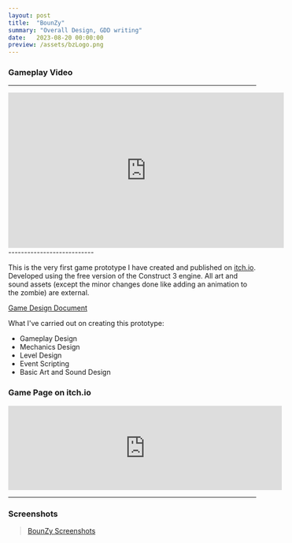 ```yaml
---
layout: post
title:  "BounZy"
summary: "Overall Design, GDD writing"
date:   2023-08-20 00:00:00
preview: /assets/bzLogo.png
---
```

### Gameplay Video
---------------------------
<iframe width="560" height="315" src="https://www.youtube.com/embed/GCEQFLVNEa8?si=iZXPhJ1JKPy0lYMH" title="YouTube video player" frameborder="0" allow="accelerometer; autoplay; clipboard-write; encrypted-media; gyroscope; picture-in-picture; web-share" allowfullscreen></iframe>
---------------------------

This is the very first game prototype I have created and published on [itch.io](https://htramu.itch.io/bounzy). Developed using the free version of the Construct 3 engine. All art and sound assets (except the minor changes done like adding an animation to the zombie) are external.

[Game Design Document](assets/BounZy_GDD.pdf)

What I've carried out on creating this prototype:

- Gameplay Design 
- Mechanics Design 
- Level Design
- Event Scripting
- Basic Art and Sound Design

### Game Page on itch.io

<iframe frameborder="0" src="https://itch.io/embed/2018236?border_width=3" width="556" height="171"><a href="https://htramu.itch.io/bounzy">BounZy by Umarth</a></iframe>

---------------------------
### Screenshots 

<blockquote class="imgur-embed-pub" lang="en" data-id="a/Ro6xCel" data-context="false" ><a href="//imgur.com/a/Ro6xCel">BounZy Screenshots</a></blockquote><script async src="//s.imgur.com/min/embed.js" charset="utf-8"></script>